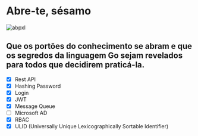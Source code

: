 # Abre-te, sésamo

![abpxl](https://github.com/user-attachments/assets/ce3f91e5-ea3f-442f-8f6d-3ddd5f67412a)

## Que os portões do conhecimento se abram e que os segredos da linguagem Go sejam revelados para todos que decidirem praticá-la.

- [x] Rest API
- [x] Hashing Password
- [x] Login
- [x] JWT
- [x] Message Queue
- [ ] Microsoft AD
- [x] RBAC
- [x] ULID (Universally Unique Lexicographically Sortable Identifier)
